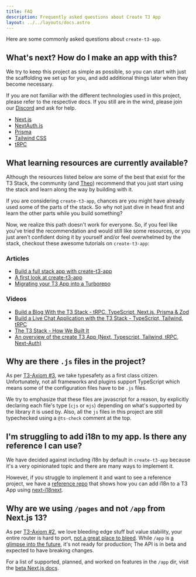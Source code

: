 ```yaml
---
title: FAQ
description: Frequently asked questions about Create T3 App
layout: ../../layouts/docs.astro
---
```


Here are some commonly asked questions about `create-t3-app`.

## What's next? How do I make an app with this?

We try to keep this project as simple as possible, so you can start with just the scaffolding we set up for you, and add additional things later when they become necessary.

If you are not familiar with the different technologies used in this project, please refer to the respective docs. If you still are in the wind, please join our [Discord](https://t3.gg/discord) and ask for help.

- [Next.js](https://nextjs.org/)
- [NextAuth.js](https://next-auth.js.org)
- [Prisma](https://prisma.io)
- [Tailwind CSS](https://tailwindcss.com)
- [tRPC](https://trpc.io)

## What learning resources are currently available?

Although the resources listed below are some of the best that exist for the T3 Stack, the community (and [Theo](https://youtu.be/rzwaaWH0ksk?t=1436)) recommend that you just start using the stack and learn along the way by building with it.

If you are considering `create-t3-app`, chances are you might have already used some of the parts of the stack. So why not just dive in head first and learn the other parts while you build something?

Now, we realize this path doesn't work for everyone. So, if you feel like you've tried the recommendation and would still like some resources, or you just aren't confident doing it by yourself and/or feel overwhelmed by the stack, checkout these awesome tutorials on `create-t3-app`:

### Articles

- [Build a full stack app with create-t3-app](https://www.nexxel.dev/blog/ct3a-guestbook)
- [A first look at create-t3-app](https://dev.to/ajcwebdev/a-first-look-at-create-t3-app-1i8f)
- [Migrating your T3 App into a Turborepo](https://www.jumr.dev/blog/t3-turbo)

### Videos

- [Build a Blog With the T3 Stack - tRPC, TypeScript, Next.js, Prisma & Zod](https://www.youtube.com/watch?v=syEWlxVFUrY)
- [Build a Live Chat Application with the T3 Stack - TypeScript, Tailwind, tRPC](https://www.youtube.com/watch?v=dXRRY37MPuk)
- [The T3 Stack - How We Built It](https://www.youtube.com/watch?v=H-FXwnEjSsI)
- [An overview of the create T3 App (Next, Typescript, Tailwind, tRPC, Next-Auth)](https://www.youtube.com/watch?v=VJH8dsPtbeU)

## Why are there `.js` files in the project?

As per [T3-Axiom #3](/en/introduction#typesafety-isnt-optional), we take typesafety as a first class citizen. Unfortunately, not all frameworks and plugins support TypeScript which means some of the configuration files have to be `.js` files.

We try to emphasize that these files are javascript for a reason, by explicitly declaring each file's type (`cjs` or `mjs`) depending on what's supported by the library it is used by. Also, all the `js` files in this project are still typechecked using a `@ts-check` comment at the top.

## I'm struggling to add i18n to my app. Is there any reference I can use?

We have decided against including i18n by default in `create-t3-app` because it's a very opinionated topic and there are many ways to implement it.

However, if you struggle to implement it and want to see a reference project, we have a [reference repo](https://github.com/juliusmarminge/t3-i18n) that shows how you can add i18n to a T3 App using [next-i18next](https://github.com/i18next/next-i18next).

## Why are we using `/pages` and not `/app` from Next.js 13?

As per [T3-Axiom #2](/en/introduction#bleed-responsibly), we love bleeding edge stuff but value stability, your entire router is hard to port, [not a great place to bleed](https://youtu.be/mnwUbtieOuI?t=1662). While `/app` is [a glimpse into the future](https://youtu.be/rnsC-12PVlM?t=818), it's not ready for production; The API is in beta and expected to have breaking changes.

For a list of supported, planned, and worked on features in the `/app` dir, visit the [beta Next.js docs](https://beta.nextjs.org/docs/app-directory-roadmap#supported-and-planned-features).
